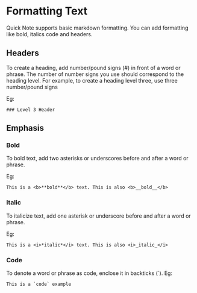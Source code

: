 <!-- id: formatting -->
<!-- keywords: This is, a test,  title -->

# Formatting Text

Quick Note supports basic markdown formatting. You can add formatting like bold, italics code and headers.

## Headers
To create a heading, add number/pound signs (#) in front of a word or phrase. The number of number signs you use should correspond to the heading level. For example, to create a heading level three, use three number/pound signs

Eg:  
```
### Level 3 Header
```

## Emphasis

### Bold
To bold text, add two asterisks or underscores before and after a word or phrase.

Eg:
```
This is a <b>**bold**</b> text. This is also <b>__bold__</b>
```

### Italic
To italicize text, add one asterisk or underscore before and after a word or phrase.

Eg:
```
This is a <i>*italic*</i> text. This is also <i>_italic_</i>
```

### Code
To denote a word or phrase as code, enclose it in backticks (`).
Eg:
```
This is a `code` example
```
